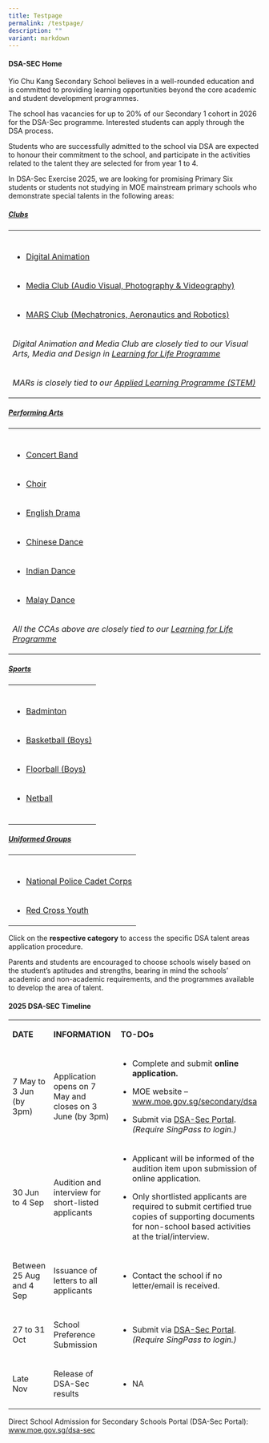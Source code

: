 ```yaml
---
title: Testpage
permalink: /testpage/
description: ""
variant: markdown
---
```

<div class="yck-component">
    <h4><strong>DSA-SEC Home</strong></h4>
    <p>Yio Chu Kang Secondary School believes in a well-rounded education and
        is committed to providing learning opportunities beyond the core academic
        and student development programmes.</p>
    <p>The school has vacancies for up to 20% of our Secondary 1 cohort in 2026
        for the DSA-Sec programme. Interested students can apply through the DSA
        process.</p>
    <p>Students who are successfully admitted to the school via DSA are expected
        to honour their commitment to the school, and participate in the activities
        related to the talent they are selected for from year 1 to 4.</p>
    <p>In DSA-Sec Exercise 2025, we are looking for promising Primary Six students
        or students not studying in MOE mainstream primary schools who demonstrate
        special talents in the following areas:</p>
</div>
<div class="yck-component">
    <h5><a href="/files/Students/Direct School Admission/2_DIRECT_SCHOOL_ADMISSION___Clubs_20250506.pdf" rel="noopener noreferrer nofollow" target="_blank">Clubs</a></h5>
    <table style="minWidth: 25px">
        <colgroup>
            <col>
        </colgroup>
        <tbody>
            <tr>
                <th rowspan="1" colspan="1">
                    <p></p>
                </th>
            </tr>
            <tr>
                <td rowspan="1" colspan="1">
                    <ul data-tight="true" class="tight">
                        <li>
                            <p><a href="/cca/clubs/digital-animation-club/" rel="noopener noreferrer nofollow" target="_blank">Digital Animation</a>
                            </p>
                        </li>
                    </ul>
                </td>
            </tr>
            <tr>
                <td rowspan="1" colspan="1">
                    <ul data-tight="true" class="tight">
                        <li>
                            <p><a href="/cca/clubs/media-club-audio-visual-photography-videography/" rel="noopener noreferrer nofollow" target="_blank">Media Club (Audio Visual, Photography &amp; Videography)</a>
                            </p>
                        </li>
                    </ul>
                </td>
            </tr>
            <tr>
                <td rowspan="1" colspan="1">
                    <ul data-tight="true" class="tight">
                        <li>
                            <p><a href="/cca/clubs/mars-club-mechatronics-aeronautics-and-robotics/" rel="noopener noreferrer nofollow" target="_blank">MARS Club (Mechatronics, Aeronautics and Robotics)</a>
                            </p>
                        </li>
                    </ul>
                </td>
            </tr>
            <tr>
                <td rowspan="1" colspan="1">
                    <p><em>Digital Animation and Media Club are closely tied to our Visual Arts, Media and Design in <a href="/our-curriculum/Distinctive-Programmes/Learning-for-Life-Programme/" rel="noopener noreferrer nofollow" target="_blank">Learning for Life Programme</a></em>
                    </p>
                </td>
            </tr>
            <tr>
                <td rowspan="1" colspan="1">
                    <p><em>MARs is closely tied to our <a href="/our-curriculum/Distinctive-Programmes/Applied-Learning-Programme/" rel="noopener noreferrer nofollow" target="_blank">Applied Learning Programme (STEM)</a></em>
                    </p>
                </td>
            </tr>
        </tbody>
    </table>
</div>
<div class="yck-component">
    <h5><a href="/files/Students/Direct School Admission/3__DIRECT_SCHOOL_ADMISSION____Performing_Arts_20250506.pdf" rel="noopener noreferrer nofollow" target="_blank">Performing Arts</a></h5>
    <table style="minWidth: 25px">
        <colgroup>
            <col>
        </colgroup>
        <tbody>
            <tr>
                <th rowspan="1" colspan="1">
                    <p></p>
                </th>
            </tr>
            <tr>
                <td rowspan="1" colspan="1">
                    <ul data-tight="true" class="tight">
                        <li>
                            <p><a href="/cca/Performing-Arts/Concert-Band/" rel="noopener noreferrer nofollow" target="_blank">Concert Band</a>
                            </p>
                        </li>
                    </ul>
                </td>
            </tr>
            <tr>
                <td rowspan="1" colspan="1">
                    <ul data-tight="true" class="tight">
                        <li>
                            <p><a href="/cca/Performing-Arts/Choir/" rel="noopener noreferrer nofollow" target="_blank">Choir</a>
                            </p>
                        </li>
                    </ul>
                </td>
            </tr>
            <tr>
                <td rowspan="1" colspan="1">
                    <ul data-tight="true" class="tight">
                        <li>
                            <p><a href="/cca/Performing-Arts/English-Drama/" rel="noopener noreferrer nofollow" target="_blank">English Drama</a>
                            </p>
                        </li>
                    </ul>
                </td>
            </tr>
            <tr>
                <td rowspan="1" colspan="1">
                    <ul data-tight="true" class="tight">
                        <li>
                            <p><a href="/cca/Performing-Arts/Chinese-Dance/" rel="noopener noreferrer nofollow" target="_blank">Chinese Dance</a>
                            </p>
                        </li>
                    </ul>
                </td>
            </tr>
            <tr>
                <td rowspan="1" colspan="1">
                    <ul data-tight="true" class="tight">
                        <li>
                            <p><a href="/cca/Performing-Arts/Indian-Dance/" rel="noopener noreferrer nofollow" target="_blank">Indian Dance</a>
                            </p>
                        </li>
                    </ul>
                </td>
            </tr>
            <tr>
                <td rowspan="1" colspan="1">
                    <ul data-tight="true" class="tight">
                        <li>
                            <p><a href="/cca/Performing-Arts/Malay-Dance/" rel="noopener noreferrer nofollow" target="_blank">Malay Dance</a>
                            </p>
                        </li>
                    </ul>
                </td>
            </tr>
            <tr>
                <td rowspan="1" colspan="1">
                    <p><em>All the CCAs above are closely tied to our <a href="/our-curriculum/Distinctive-Programmes/Learning-for-Life-Programme/" rel="noopener noreferrer nofollow" target="_blank">Learning for Life Programme</a></em>
                    </p>
                </td>
            </tr>
        </tbody>
    </table>
</div>
<div class="yck-component">
    <h5><a href="/files/Students/Direct School Admission/4_DIRECT_SCHOOL_ADMISSION___Sports_20250506.pdf" rel="noopener noreferrer nofollow" target="_blank">Sports</a></h5>
    <table style="minWidth: 25px">
        <colgroup>
            <col>
        </colgroup>
        <tbody>
            <tr>
                <th rowspan="1" colspan="1">
                    <p></p>
                </th>
            </tr>
            <tr>
                <td rowspan="1" colspan="1">
                    <ul data-tight="true" class="tight">
                        <li>
                            <p><a href="/cca/physical-sports/badminton/" rel="noopener noreferrer nofollow" target="_blank">Badminton</a>
                            </p>
                        </li>
                    </ul>
                </td>
            </tr>
            <tr>
                <td rowspan="1" colspan="1">
                    <ul data-tight="true" class="tight">
                        <li>
                            <p><a href="/cca/Physical-Sports/Basketball-Boys/" rel="noopener noreferrer nofollow" target="_blank">Basketball (Boys)</a>
                            </p>
                        </li>
                    </ul>
                </td>
            </tr>
            <tr>
                <td rowspan="1" colspan="1">
                    <ul data-tight="true" class="tight">
                        <li>
                            <p><a href="/cca/Physical-Sports/Floorball-Boys/" rel="noopener noreferrer nofollow" target="_blank">Floorball (Boys)</a>
                            </p>
                        </li>
                    </ul>
                </td>
            </tr>
            <tr>
                <td rowspan="1" colspan="1">
                    <ul data-tight="true" class="tight">
                        <li>
                            <p><a href="/cca/Physical-Sports/Netball/" rel="noopener noreferrer nofollow" target="_blank">Netball</a>
                            </p>
                        </li>
                    </ul>
                </td>
            </tr>
            <tr>
                <td rowspan="1" colspan="1">
                    <p></p>
                </td>
            </tr>
        </tbody>
    </table>
</div>
<div class="yck-component">
    <h5><a href="/files/Students/Direct School Admission/5_DIRECT_SCHOOL_ADMISSION___UGs_20250506.pdf" rel="noopener noreferrer nofollow" target="_blank">Uniformed Groups</a></h5>
    <table style="minWidth: 25px">
        <colgroup>
            <col>
        </colgroup>
        <tbody>
            <tr>
                <th rowspan="1" colspan="1">
                    <p></p>
                </th>
            </tr>
            <tr>
                <td rowspan="1" colspan="1">
                    <ul data-tight="true" class="tight">
                        <li>
                            <p><a href="/cca/Uniformed-Groups/NPCC/" rel="noopener noreferrer nofollow" target="_blank">National Police Cadet Corps</a>
                            </p>
                        </li>
                    </ul>
                </td>
            </tr>
            <tr>
                <td rowspan="1" colspan="1">
                    <ul data-tight="true" class="tight">
                        <li>
                            <p><a href="/cca/Uniformed-Groups/Red-Cross-Youth/" rel="noopener noreferrer nofollow" target="_blank">Red Cross Youth</a>
                            </p>
                        </li>
                    </ul>
                </td>
            </tr>
        </tbody>
    </table>
</div>
<div class="yck-component">
    <p>Click on the <strong>respective category</strong> to access the specific
        DSA talent areas application procedure.</p>
    <p>Parents and students are encouraged to choose schools wisely based on
        the student’s aptitudes and strengths, bearing in mind the schools’ academic
        and non-academic requirements, and the programmes available to develop
        the area of talent.</p>
</div>
<div class="yck-component">
    <h4>2025 DSA-SEC Timeline</h4>
    <table style="minWidth: 75px">
        <colgroup>
            <col>
            <col>
            <col>
        </colgroup>
        <tbody>
            <tr>
                <td rowspan="1" colspan="1">
                    <p><strong>DATE</strong>
                    </p>
                </td>
                <td rowspan="1" colspan="1">
                    <p><strong>INFORMATION</strong>
                    </p>
                </td>
                <td rowspan="1" colspan="1">
                    <p><strong>&nbsp;TO-DOs</strong>
                    </p>
                </td>
            </tr>
            <tr>
                <td rowspan="1" colspan="1">
                    <p>7 May to 3 Jun
                        <br>(by 3pm)</p>
                </td>
                <td rowspan="1" colspan="1">
                    <p>Application opens on 7 May and
                        <br>closes on 3 June (by 3pm)</p>
                </td>
                <td rowspan="1" colspan="1">
                    <ul data-tight="true" class="tight">
                        <li>
                            <p>Complete and submit <strong>online application.</strong>
                            </p>
                        </li>
                        <li>
                            <p>MOE website – <a href="https://www.moe.gov.sg/secondary/dsa" rel="noopener noreferrer nofollow" target="_blank">www.moe.gov.sg/secondary/dsa</a>
                            </p>
                        </li>
                        <li>
                            <p>Submit via <a href="https://www.moe.gov.sg/secondary/dsa" rel="noopener noreferrer nofollow" target="_blank">DSA-Sec Portal</a>. <em>(Require SingPass to login.)</em>
                            </p>
                        </li>
                    </ul>
                </td>
            </tr>
            <tr>
                <td rowspan="1" colspan="1">
                    <p>30 Jun to 4 Sep</p>
                </td>
                <td rowspan="1" colspan="1">
                    <p>Audition and interview for
                        <br>short-listed applicants</p>
                </td>
                <td rowspan="1" colspan="1">
                    <ul data-tight="true" class="tight">
                        <li>
                            <p>Applicant will be informed of the audition item upon submission of online
                                application.</p>
                        </li>
                        <li>
                            <p>Only shortlisted applicants are required to submit certified true copies
                                of supporting documents for non-school based activities at the trial/interview.</p>
                        </li>
                    </ul>
                </td>
            </tr>
            <tr>
                <td rowspan="1" colspan="1">
                    <p>Between 25 Aug and 4 Sep</p>
                </td>
                <td rowspan="1" colspan="1">
                    <p>Issuance of letters to all applicants</p>
                </td>
                <td rowspan="1" colspan="1">
                    <ul data-tight="true" class="tight">
                        <li>
                            <p>Contact the school if no letter/email is received.</p>
                        </li>
                    </ul>
                </td>
            </tr>
            <tr>
                <td rowspan="1" colspan="1">
                    <p>27 to 31 Oct</p>
                </td>
                <td rowspan="1" colspan="1">
                    <p>School Preference Submission</p>
                </td>
                <td rowspan="1" colspan="1">
                    <ul data-tight="true" class="tight">
                        <li>
                            <p>Submit via <a href="https://www.moe.gov.sg/secondary/dsa" rel="noopener noreferrer nofollow" target="_blank">DSA-Sec Portal</a>. <em>(Require SingPass to login.)</em>
                            </p>
                        </li>
                    </ul>
                </td>
            </tr>
            <tr>
                <td rowspan="1" colspan="1">
                    <p>Late Nov</p>
                </td>
                <td rowspan="1" colspan="1">
                    <p>Release of DSA-Sec results</p>
                </td>
                <td rowspan="1" colspan="1">
                    <ul data-tight="true" class="tight">
                        <li>
                            <p>NA</p>
                        </li>
                    </ul>
                </td>
            </tr>
        </tbody>
    </table>
</div>
<div class="yck-component">
    <p>Direct School Admission for Secondary Schools Portal (DSA-Sec Portal):
        <a href="http://www.moe.gov.sg/dsa-sec" rel="noopener noreferrer nofollow" target="_blank">www.moe.gov.sg/dsa-sec</a>
    </p>
    <p></p>
</div>
<style>
</style>